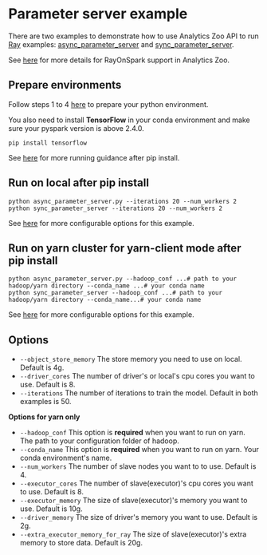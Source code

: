 # Parameter server example
There are two examples to demonstrate how to use Analytics Zoo API to run [Ray](https://github.com/ray-project/ray) examples: 
[async_parameter_server](https://github.com/ray-project/ray/blob/master/doc/examples/parameter_server/async_parameter_server.py)
and [sync_parameter_server](https://github.com/ray-project/ray/blob/master/doc/examples/parameter_server/sync_parameter_server.py).

See [here](https://analytics-zoo.github.io/master/#ProgrammingGuide/rayonspark/) for more details for RayOnSpark support in Analytics Zoo.

## Prepare environments
Follow steps 1 to 4 [here](https://analytics-zoo.github.io/master/#ProgrammingGuide/rayonspark/#steps-to-run-rayonspark) 
to prepare your python environment.

You also need to install **TensorFlow** in your conda environment and make sure your pyspark version is above 2.4.0.
```shell script
pip install tensorflow
```

See [here](https://analytics-zoo.github.io/master/#PythonUserGuide/run/#run-after-pip-install)
for more running guidance after pip install. 

## Run on local after pip install
```
python async_parameter_server.py --iterations 20 --num_workers 2
python sync_parameter_server --iterations 20 --num_workers 2
```
See [here](#Options) for more configurable options for this example.

## Run on yarn cluster for yarn-client mode after pip install 
```
python async_parameter_server.py --hadoop_conf ...# path to your hadoop/yarn directory --conda_name ...# your conda name
python sync_parameter_server --hadoop_conf ...# path to your hadoop/yarn directory --conda_name...# your conda name
```
 
See [here](#Options) for more configurable options for this example.

## Options
- `--object_store_memory` The store memory you need to use on local. Default is 4g.
- `--driver_cores` The number of driver's or local's cpu cores you want to use. Default is 8.
- `--iterations` The number of iterations to train the model. Default in both examples is 50.

**Options for yarn only**
- `--hadoop_conf` This option is **required** when you want to run on yarn. The path to your configuration folder of hadoop.
- `--conda_name` This option is **required** when you want to run on yarn. Your conda environment's name.
- `--num_workers` The number of slave nodes you want to to use. Default is 4.
- `--executor_cores` The number of slave(executor)'s cpu cores you want to use. Default is 8.
- `--executor_memory` The size of slave(executor)'s memory you want to use. Default is 10g.
- `--driver_memory` The size of driver's memory you want to use. Default is 2g.
- `--extra_executor_memory_for_ray` The size of slave(executor)'s extra memory to store data. Default is 20g.

